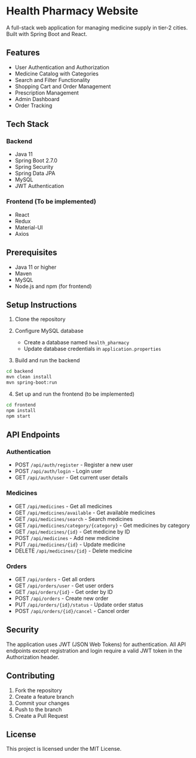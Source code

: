 # Health Pharmacy Website

A full-stack web application for managing medicine supply in tier-2 cities. Built with Spring Boot and React.

## Features

- User Authentication and Authorization
- Medicine Catalog with Categories
- Search and Filter Functionality
- Shopping Cart and Order Management
- Prescription Management
- Admin Dashboard
- Order Tracking


## Tech Stack

### Backend
- Java 11
- Spring Boot 2.7.0
- Spring Security
- Spring Data JPA
- MySQL
- JWT Authentication

### Frontend (To be implemented)
- React
- Redux
- Material-UI
- Axios

## Prerequisites

- Java 11 or higher
- Maven
- MySQL
- Node.js and npm (for frontend)

## Setup Instructions

1. Clone the repository
2. Configure MySQL database
   - Create a database named `health_pharmacy`
   - Update database credentials in `application.properties`

3. Build and run the backend
```bash
cd backend
mvn clean install
mvn spring-boot:run
```

4. Set up and run the frontend (to be implemented)
```bash
cd frontend
npm install
npm start
```

## API Endpoints

### Authentication
- POST `/api/auth/register` - Register a new user
- POST `/api/auth/login` - Login user
- GET `/api/auth/user` - Get current user details

### Medicines
- GET `/api/medicines` - Get all medicines
- GET `/api/medicines/available` - Get available medicines
- GET `/api/medicines/search` - Search medicines
- GET `/api/medicines/category/{category}` - Get medicines by category
- GET `/api/medicines/{id}` - Get medicine by ID
- POST `/api/medicines` - Add new medicine
- PUT `/api/medicines/{id}` - Update medicine
- DELETE `/api/medicines/{id}` - Delete medicine

### Orders
- GET `/api/orders` - Get all orders
- GET `/api/orders/user` - Get user orders
- GET `/api/orders/{id}` - Get order by ID
- POST `/api/orders` - Create new order
- PUT `/api/orders/{id}/status` - Update order status
- POST `/api/orders/{id}/cancel` - Cancel order

## Security

The application uses JWT (JSON Web Tokens) for authentication. All API endpoints except registration and login require a valid JWT token in the Authorization header.

## Contributing

1. Fork the repository
2. Create a feature branch
3. Commit your changes
4. Push to the branch
5. Create a Pull Request

## License

This project is licensed under the MIT License. 
